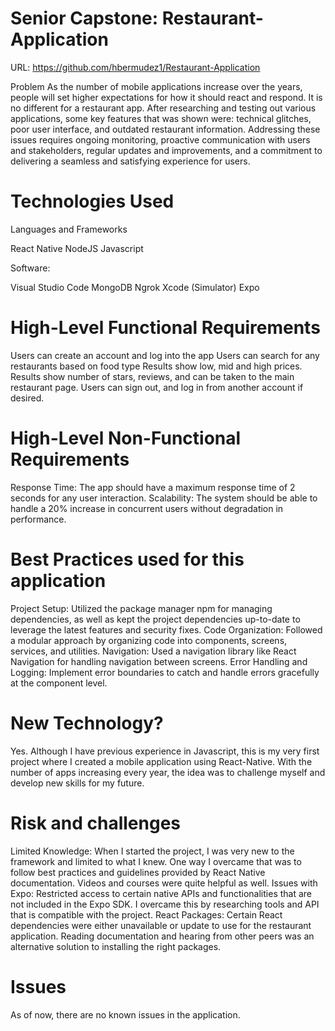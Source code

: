 # Senior Capstone: Restaurant-Application


URL: https://github.com/hbermudez1/Restaurant-Application

Problem
As the number of mobile applications increase over the years, people will set higher expectations for how it should react and respond. It is no different for a restaurant app. After researching and testing out various applications, some key features that was shown  were: technical glitches, poor user interface, and outdated restaurant information. Addressing these issues requires ongoing monitoring, proactive communication with users and stakeholders, regular updates and improvements, and a commitment to delivering a seamless and satisfying experience for users.  

# Technologies Used
Languages and Frameworks

React Native
NodeJS
Javascript


Software:

Visual Studio Code
MongoDB
Ngrok
Xcode (Simulator)
Expo

# High-Level Functional Requirements
Users can create an account and log into the app
Users can search for any restaurants based on food type
Results show low, mid and high prices.
Results show number of stars, reviews, and can be taken to the main restaurant page. 
Users can sign out, and log in from another account if desired.  

# High-Level Non-Functional Requirements
Response Time: The app should have a maximum response time of 2 seconds for any user interaction.
Scalability: The system should be able to handle a 20% increase in concurrent users without degradation in performance.

# Best Practices used for this application
Project Setup: Utilized the package manager  npm for managing dependencies, as well as kept the project dependencies up-to-date to leverage the latest features and security fixes.
Code Organization:  Followed a modular approach by organizing code into components, screens, services, and utilities.
Navigation: Used a navigation library like React Navigation for handling navigation between screens.
Error Handling and Logging: Implement error boundaries to catch and handle errors gracefully at the component level.

# New Technology?
Yes. Although I have previous experience in Javascript, this is my very first project where I created a mobile application using React-Native. With the number of apps increasing every year, the idea was to challenge myself and develop new skills for my future.

# Risk and challenges
Limited Knowledge: When I started the project, I was very new to the framework and limited to what I knew. One way I overcame that was to follow best practices and guidelines provided by React Native documentation. Videos and courses were quite helpful as well.
Issues with Expo:  Restricted access to certain native APIs and functionalities that are not included in the Expo SDK. I overcame this by researching tools and API that is compatible with the project. 
React Packages: Certain React dependencies were either unavailable or update to use for the restaurant application. Reading documentation and hearing from other peers was an alternative solution to installing the right packages. 

# Issues
As of now, there are no known issues in the application. 
